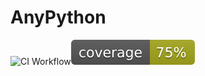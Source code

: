 # AnyPython

![CI Workflow](https://github.com/antibagr/awo-description-generator/actions/workflows/makefile.yml/badge.svg?event=push)![coverage badge](./coverage.svg)